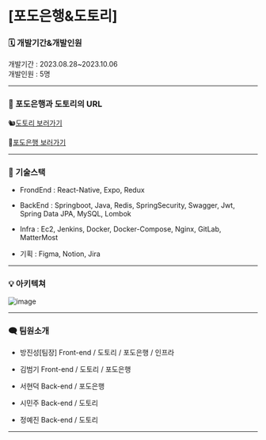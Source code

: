 # [포도은행&도토리]

### 🗓️ 개발기간&개발인원

개발기간 : 2023.08.28~2023.10.06 <br>
개발인원 : 5명

<hr>

### 📌 포도은행과 도토리의 URL
🐿[도토리 보러가기](https://lab.ssafy.com/s09-fintech-finance-sub2/S09P22D107/-/tree/develop/Dotori?ref_type=heads)

🍇[포도은행 보러가기](https://lab.ssafy.com/s09-fintech-finance-sub2/S09P22D107/-/tree/develop/Podo_Bank?ref_type=heads)

<hr>

### 🧩 기술스택
- FrondEnd : React-Native, Expo, Redux

- BackEnd : Springboot, Java, Redis, SpringSecurity, Swagger, Jwt, Spring Data JPA, MySQL, Lombok

- Infra : Ec2, Jenkins, Docker, Docker-Compose, Nginx, GitLab, MatterMost

- 기획 : Figma, Notion, Jira

<hr>

### 💡 아키텍쳐
![image](https://github.com/Poposong/WebRTC/assets/81174840/bb44fb15-9e68-43d0-afc0-d88cd681e36d)


<hr>

### 🗨️ 팀원소개
- 방진성[팀장]         Front-end / 도토리 / 포도은행 / 인프라

- 김범기                  Front-end / 도토리 / 포도은행
  
- 서현덕                  Back-end  / 포도은행

- 시민주                  Back-end  / 도토리

- 정예진                  Back-end  / 도토리

<hr>


